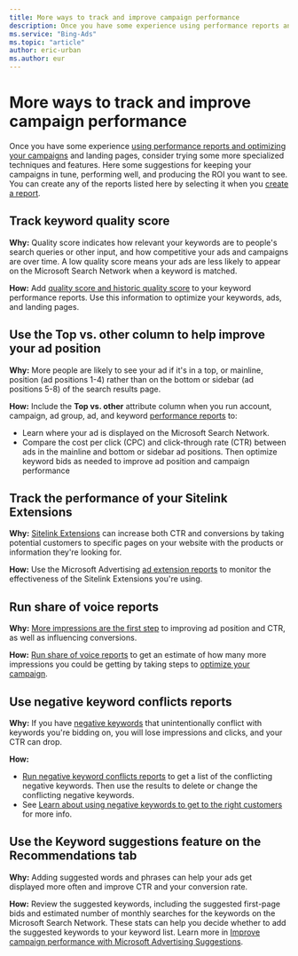 ```yaml
---
title: More ways to track and improve campaign performance
description: Once you have some experience using performance reports and optimizing your campaigns and landing pages, try some more advanced techniques and features.
ms.service: "Bing-Ads"
ms.topic: "article"
author: eric-urban
ms.author: eur
---
```


# More ways to track and improve campaign performance

Once you have some experience [using performance reports and optimizing your campaigns](./hlp_BA_CONC_AboutImprovingCampaignPerformance.md) and landing pages, consider trying some more specialized techniques and features. Here some suggestions for keeping your campaigns in tune, performing well, and producing the ROI you want to see. You can create any of the reports listed here by selecting it when you [create a report](./hlp_BA_PROC_CreateReport.md).

## Track keyword quality score
**Why:**  Quality score indicates how relevant your keywords are to people's search queries or other input, and how competitive your ads and campaigns are over time. A low quality score means your ads are less likely to appear on the Microsoft Search Network when a keyword is matched.

**How:**  Add [quality score and historic quality score](./hlp_BA_CONC_AboutQualityScore.md) to your keyword performance reports. Use this information to optimize your keywords, ads, and landing pages.

## Use the Top vs. other column to help improve your ad position
**Why:**  More people are likely to see your ad if it's in a top, or mainline, position (ad positions 1-4) rather than on the bottom or sidebar (ad positions 5-8) of the search results page.

**How:**  Include the **Top vs. other** attribute column when you run account, campaign, ad group, ad, and keyword [performance reports](./hlp_BA_PROC_CreateReport.md) to:

- Learn where your ad is displayed on the Microsoft Search Network.
- Compare the cost per click (CPC) and click-through rate (CTR) between ads in the mainline and bottom or sidebar ad positions. Then optimize keyword bids as needed to improve ad position and campaign performance

## Track the performance of your Sitelink Extensions
**Why:** [Sitelink Extensions](./hlp_BA_PROC_AddSitelinkExtension.md) can increase both CTR and conversions by taking potential customers to specific pages on your website with the products or information they're looking for.

**How:**  Use the Microsoft Advertising&nbsp;[ad extension reports](./hlp_BA_PROC_CreateReport.md) to monitor the effectiveness of the Sitelink Extensions you're using.

## Run share of voice reports
**Why:**  [More impressions are the first step](./hlp_BA_CONC_ReportsWhatResultsMean.md) to improving ad position and CTR, as well as influencing conversions.

**How:**  [Run share of voice reports](./hlp_BA_PROC_CreateReport.md) to get an estimate of how many more impressions you could be getting by taking steps to [optimize your campaign](./hlp_BA_CONC_AboutImprovingCampaignPerformance.md).

## Use negative keyword conflicts reports
**Why:**  If you have [negative keywords](./hlp_BA_CONC_AboutNegativeKeywords.md) that unintentionally conflict with keywords you're bidding on, you will lose impressions and clicks, and your CTR can drop.

**How:**
- [Run negative keyword conflicts reports](./hlp_BA_PROC_CreateReport.md) to get a list of the conflicting negative keywords. Then use the results to delete or change the conflicting negative keywords.
- See [Learn about using negative keywords to get to the right customers](./hlp_BA_CONC_AboutNegativeKeywords.md) for more info.

## Use the Keyword suggestions feature on the Recommendations tab
**Why:**  Adding suggested words and phrases can help your ads get displayed more often and improve CTR and your conversion rate.

**How:**  Review the suggested keywords, including the suggested first-page bids and estimated number of monthly searches for the keywords on the Microsoft Search Network. These stats can help you decide whether to add the suggested keywords to your keyword list. Learn more in [Improve campaign performance with Microsoft Advertising Suggestions](./hlp_BA_CONC_AboutSuggestionsOpportunities.md).

 

